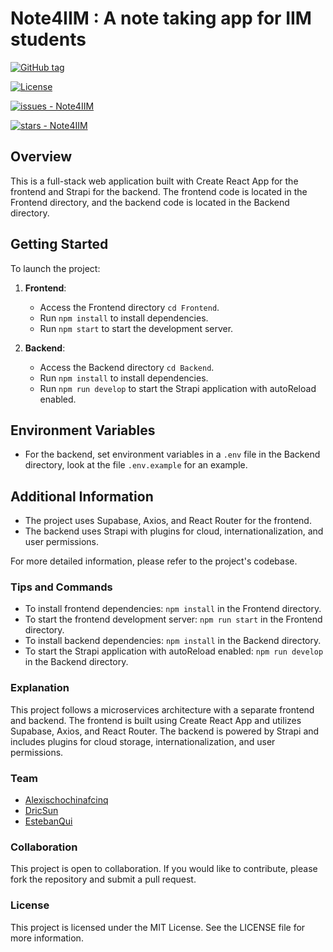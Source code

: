# Note4IIM : A note taking app for IIM students

[![GitHub tag](https://img.shields.io/github/tag/IDRAYNAR/Note4IIM?include_prereleases=&sort=semver&color=blue)](https://github.com/IDRAYNAR/Note4IIM/releases/) 
 
[![License](https://img.shields.io/badge/License-MIT-blue)](#license) 
 
[![issues - Note4IIM](https://img.shields.io/github/issues/IDRAYNAR/Note4IIM)](https://github.com/IDRAYNAR/Note4IIM/issues) 
 
[![stars - Note4IIM](https://img.shields.io/github/stars/IDRAYNAR/Note4IIM?style=social)](https://github.com/IDRAYNAR/Note4IIM)

## Overview
This is a full-stack web application built with Create React App for the frontend and Strapi for the backend. The frontend code is located in the Frontend directory, and the backend code is located in the Backend directory.

## Getting Started
To launch the project:
1. **Frontend**:
   - Access the Frontend directory `cd Frontend`.
   - Run `npm install` to install dependencies.
   - Run `npm start` to start the development server.

2. **Backend**:
   - Access the Backend directory `cd Backend`.
   - Run `npm install` to install dependencies.
   - Run `npm run develop` to start the Strapi application with autoReload enabled.

## Environment Variables
- For the backend, set environment variables in a `.env` file in the Backend directory, look at the file `.env.example` for an example.

## Additional Information
- The project uses Supabase, Axios, and React Router for the frontend.
- The backend uses Strapi with plugins for cloud, internationalization, and user permissions.

For more detailed information, please refer to the project's codebase.

### Tips and Commands
- To install frontend dependencies: `npm install` in the Frontend directory.
- To start the frontend development server: `npm run start` in the Frontend directory.
- To install backend dependencies: `npm install` in the Backend directory.
- To start the Strapi application with autoReload enabled: `npm run develop` in the Backend directory.

### Explanation
This project follows a microservices architecture with a separate frontend and backend. The frontend is built using Create React App and utilizes Supabase, Axios, and React Router. The backend is powered by Strapi and includes plugins for cloud storage, internationalization, and user permissions.

### Team
- [Alexischochinafcinq](https://github.com/alexischochinafcinq)
- [DricSun](https://github.com/DricSun)
- [EstebanQui](https://github.com/EstebanQui)

### Collaboration
This project is open to collaboration. If you would like to contribute, please fork the repository and submit a pull request.

### License
This project is licensed under the MIT License. See the LICENSE file for more information.